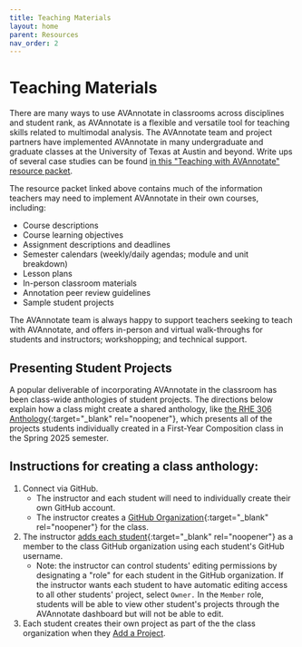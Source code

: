 ```yaml
---
title: Teaching Materials
layout: home
parent: Resources
nav_order: 2
---
```

# Teaching Materials

There are many ways to use AVAnnotate in classrooms across disciplines and student rank, as AVAnnotate is a flexible and versatile tool for teaching skills related to multimodal analysis. The AVAnnotate team and project partners have implemented AVAnnotate in many undergraduate and graduate classes at the University of Texas at Austin and beyond. Write ups of several case studies can be found [in this "Teaching with AVAnnotate" resource packet](https://docs.google.com/document/d/1Kyh5GOH26CGubcBqDr4Cy_Q68cB96OFMv_IZrQ-b0cg/edit?usp=sharing). 

The resource packet linked above contains much of the information teachers may need to implement AVAnnotate in their own courses, including: 
   - Course descriptions
   - Course learning objectives
   - Assignment descriptions and deadlines 
   - Semester calendars (weekly/daily agendas; module and unit breakdown)
   - Lesson plans
   - In-person classroom materials 
   - Annotation peer review guidelines
   - Sample student projects

The AVAnnotate team is always happy to support teachers seeking to teach with AVAnnotate, and offers in-person and virtual walk-throughs for students and instructors; workshopping; and technical support. 

## Presenting Student Projects
A popular deliverable of incorporating AVAnnotate in the classroom has been class-wide anthologies of student projects. The directions below explain how a class might create a shared anthology, like [the RHE 306 Anthology](https://trentwintermeier.github.io/rhe-306-anthology/){:target="_blank" rel="noopener"}, which presents all of the projects students individually created in a First-Year Composition class in the Spring 2025 semester. 

## Instructions for creating a class anthology:
1. Connect via GitHub.
   - The instructor and each student will need to individually create their own GitHub account.
   - The instructor creates a [GitHub Organization](https://docs.github.com/en/organizations/collaborating-with-groups-in-organizations/creating-a-new-organization-from-scratch){:target="_blank" rel="noopener"} for the class.
2. The instructor [adds each student](https://docs.github.com/en/enterprise-server@3.10/organizations/managing-membership-in-your-organization/adding-people-to-your-organization){:target="_blank" rel="noopener"} as a member to the class GitHub organization using each student's GitHub username.
    - Note: the instructor can control students' editing permissions by designating a "role" for each student in the GitHub organization. If the instructor wants each       student to have automatic editing access to all other students' project, select `Owner.` In the `Member` role, students will be able to view other student's projects through the AVAnnotate dashboard but will not be able to edit.
3. Each student creates their own project as part of the the class organization when they [Add a Project](https://avannotate.github.io/documentation/pages/creating_projects/). 
